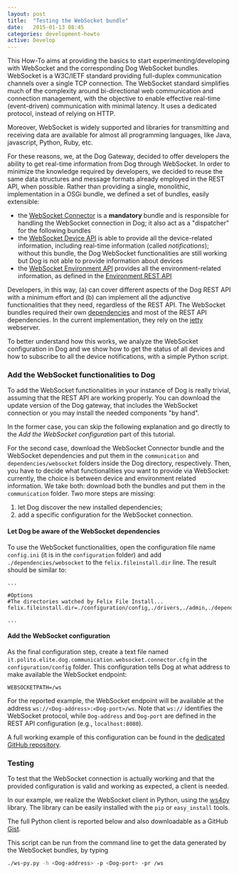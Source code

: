 ```yaml
---
layout: post
title:  "Testing the WebSocket bundle"
date:   2015-01-13 08:45
categories: development-howto
active: Develop
---
```

This How-To aims at providing the basics to start experimenting/developing with WebSocket and the corresponding Dog WebSocket bundles. WebSocket is a W3C/IETF standard providing full-duplex communication channels over a single TCP connection. The WebSocket standard simplifies much of the complexity around bi-directional web communication and connection management, with the objective to enable effective real-time (event-driven) communication with minimal latency. It uses a dedicated protocol, instead of relying on HTTP.

Moreover, WebSocket is widely supported and libraries for transmitting and receiving data are available for almost all programming languages, like Java, javascript, Python, Ruby, etc.

For these reasons, we, at the Dog Gateway, decided to offer developers the ability to get real-time information from Dog through WebSocket. In order to minimize the knowledge required by developers, we decided to reuse the same data structures and message formats already employed in the REST API, when possible. Rather than providing a single, monolithic, implementation in a OSGi bundle, we defined a set of bundles, easily extensible:

- the [WebSocket Connector](https://github.com/dog-gateway/websocket-connector) is a **mandatory** bundle and is responsible for handling the WebSocket connection in Dog; it also act as a "dispatcher" for the following bundles
- the [WebSocket Device API](https://github.com/dog-gateway/websocket-device-api) is able to provide all the device-related information, including real-time information (called *notifications*); without this bundle, the Dog WebSocket functionalities are still working but Dog is not able to provide information about devices
- the [WebSocket Environment API](https://github.com/dog-gateway/websocket-environment-api) provides all the environment-related information, as defined in the [Environment REST API](http://dog-gateway.github.io/rest-api.html#environment)

Developers, in this way, (a) can cover different aspects of the Dog REST API with a minimum effort and (b) can implement all the adjunctive functionalities that they need, regardless of the REST API.
The WebSocket bundles required their own [dependencies](https://github.com/dog-gateway/websocket-dependencies) and most of the REST API dependencies. In the current implementation, they rely on the [jetty](http://eclipse.org/jetty/) webserver.

To better understand how this works, we analyze the WebSocket configuration in Dog and we show how to get the status of all devices and how to subscribe to all the device notifications, with a simple Python script.

### Add the WebSocket functionalities to Dog
To add the WebSocket functionalities in your instance of Dog is really trivial, assuming that the REST API are working properly. You can download the update version of the Dog gateway, that includes the WebSocket connection or you may install the needed components "by hand".

In the former case, you can skip the following explanation and go directly to the *Add the WebSocket configuration* part of this tutorial.

For the second case, download the WebSocket Connector bundle and the WebSocket dependencies and put them in the `communication` and `dependencies/websocket` folders inside the Dog directory, respectively. Then, you have to decide what functionalities you want to provide via WebSocket: currently, the choice is between device and environment related information. We take both: download both the bundles and put them in the `communication` folder.
Two more steps are missing:

1. let Dog discover the new installed dependencies;
2. add a specific configuration for the WebSocket connection.

#### Let Dog be aware of the WebSocket dependencies
To use the WebSocket functionalities, open the configuration file name `config.ini` (it is in the `configuration` folder) and add `./dependencies/websocket` to the `felix.fileinstall.dir` line. The result should be similar to:

```
...

#Options
#The directories watched by Felix File Install...
felix.fileinstall.dir=./configuration/config,./drivers,./admin,./dependencies/rest,./communication/,./addons,./dependencies/websocket

...
```

#### Add the WebSocket configuration
As the final configuration step, create a text file named `it.polito.elite.dog.communication.websocket.connector.cfg` in the `configuration/config` folder. This configuration tells Dog at what address to make available the WebSocket endpoint:

```
WEBSOCKETPATH=/ws
```

For the reported example, the WebSocket endpoint will be available at the address `ws://<Dog-address>:<Dog-port>/ws`. Note that `ws://` identifies the WebSocket protocol, while `Dog-address` and `Dog-port` are defined in the REST API configuration (e.g., `localhost:8080`).

A full working example of this configuration can be found in the [dedicated GitHub repository](https://github.com/dog-gateway/websocket-configuration). 

### Testing
To test that the WebSocket connection is actually working and that the provided configuration is valid and working as expected, a client is needed.

In our example, we realize the WebSocket client in Python, using the [ws4py](https://ws4py.readthedocs.org) library. The library can be easily installed with the `pip` or `easy_install` tools.

The full Python client is reported below and also downloadable as a GitHub [Gist](https://gist.github.com/luigidr/151985965d177bdadaf8).

<script src="https://gist.github.com/luigidr/151985965d177bdadaf8.js"></script>

This script can be run from the command line to get the data generated by the WebSocket bundles, by typing

``` bash
./ws-py.py -h <Dog-address> -p <Dog-port> -pr /ws 
```
